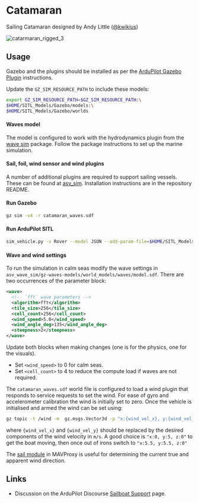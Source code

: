 # Catamaran

Sailing Catamaran designed by Andy Little ([@kwikius](https://github.com/kwikius))

![catarmaran_rigged_3](https://github.com/ArduPilot/SITL_Models/assets/24916364/f0a65fc0-f25b-43ea-8690-f7eb979ed455)

## Usage

Gazebo and the plugins should be installed as per the [ArduPilot Gazebo Plugin](https://github.com/ArduPilot/ardupilot_gazebo) instructions.

Update the `GZ_SIM_RESOURCE_PATH` to include these models:

```bash
export GZ_SIM_RESOURCE_PATH=$GZ_SIM_RESOURCE_PATH:\
$HOME/SITL_Models/Gazebo/models:\
$HOME/SITL_Models/Gazebo/worlds
```

#### Waves model

The model is configured to work with the hydrodynamics plugin from the [wave sim](https://github.com/srmainwaring/asv_wave_sim) package. Follow the package instructions to set up the marine simulation.

#### Sail, foil, wind sensor and wind plugins

A number of additional plugins are required to support sailing vessels. These can be found at [asv_sim](https://github.com/srmainwaring/asv_sim). Installation instructions are in the repository README.

#### Run Gazebo

```bash
gz sim -v4 -r catamaran_waves.sdf
```

#### Run ArduPilot SITL

```bash
sim_vehicle.py -v Rover --model JSON --add-param-file=$HOME/SITL_Models/Gazebo/config/catamaran.param --console --map --custom-location='51.566151,-4.034345,10.0,-135'
```
 
#### Wave and wind settings

To run the simulation in calm seas modify the wave settings in `asv_wave_sim/gz-waves-models/world_models/waves/model.sdf`. There are two occurrences of the parameter block:

```xml
<wave>
  <!-- `fft` wave parameters -->
  <algorithm>fft</algorithm>
  <tile_size>256</tile_size>
  <cell_count>256</cell_count>
  <wind_speed>5.0</wind_speed>
  <wind_angle_deg>135</wind_angle_deg>
  <steepness>2</steepness>
</wave>
``` 
Update both blocks when making changes (one is for the physics, one for the visuals).

- Set `<wind_speed>` to 0 for calm seas.
- Set  `<cell_count>` to 4 to reduce the compute load if waves are not required.

The `catamaran_waves.sdf` world file is configured to load a wind plugin that responds to service requests to set the wind. For ease of gyro and accelerometer calibration the wind is initially set to zero. Once the vehicle is initialised and armed the wind can be set using:

```bash
gz topic -t /wind -m  gz.msgs.Vector3d -p "x:{wind_vel_x}, y:{wind_vel_y}, z:0"
```

where `{wind_vel_x}` and `{wind_vel_y}` should be replaced by the desired components of the wind velocity in `m/s`. A good choice is `"x:0, y:5, z:0"` to get the boat moving, then once out of irons switch to `"x:5.5, y:5.5, z:0"`

The [sail module](https://ardupilot.org/mavproxy/docs/modules/sail.html) in MAVProxy is useful for determining the current true and apparent wind direction.

## Links

- Discussion on the ArduPilot Discourse [Sailboat Support](https://discuss.ardupilot.org/t/sailboat-support/32060/884?u=rhys) page.
